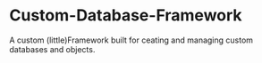# Custom-Database-Framework
A custom (little)Framework built for ceating and managing custom databases and objects.
